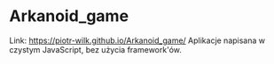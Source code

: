 # Arkanoid_game

Link: https://piotr-wilk.github.io/Arkanoid_game/
Aplikacje napisana w czystym JavaScript, bez użycia framework'ów.
